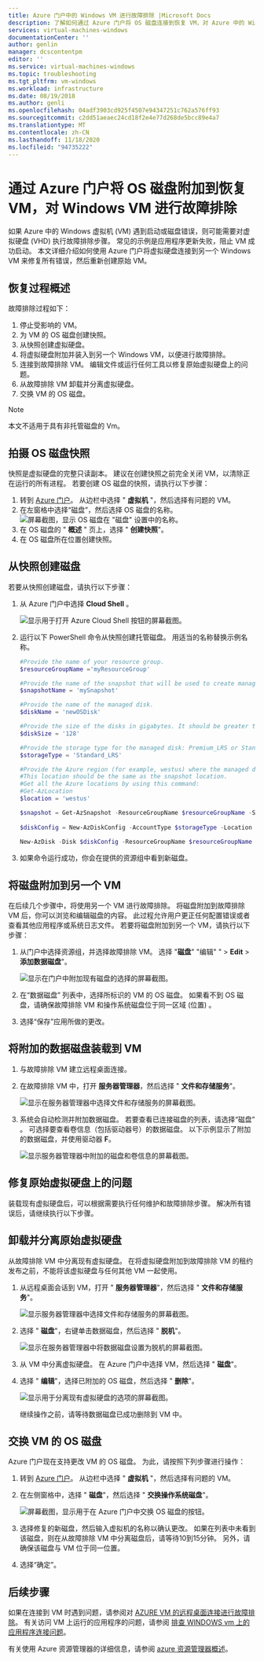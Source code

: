 ```yaml
---
title: Azure 门户中的 Windows VM 进行故障排除 |Microsoft Docs
description: 了解如何通过 Azure 门户将 OS 磁盘连接到恢复 VM，对 Azure 中的 Windows 虚拟机问题进行故障排除。
services: virtual-machines-windows
documentationCenter: ''
author: genlin
manager: dcscontentpm
editor: ''
ms.service: virtual-machines-windows
ms.topic: troubleshooting
ms.tgt_pltfrm: vm-windows
ms.workload: infrastructure
ms.date: 08/19/2018
ms.author: genli
ms.openlocfilehash: 04adf3903cd925f4507e94347251c762a576ff93
ms.sourcegitcommit: c2dd51aeaec24cd18f2e4e77d268de5bcc89e4a7
ms.translationtype: MT
ms.contentlocale: zh-CN
ms.lasthandoff: 11/18/2020
ms.locfileid: "94735222"
---
```

# <a name="troubleshoot-a-windows-vm-by-attaching-the-os-disk-to-a-recovery-vm-through-the-azure-portal"></a>通过 Azure 门户将 OS 磁盘附加到恢复 VM，对 Windows VM 进行故障排除
如果 Azure 中的 Windows 虚拟机 (VM) 遇到启动或磁盘错误，则可能需要对虚拟硬盘 (VHD) 执行故障排除步骤。 常见的示例是应用程序更新失败，阻止 VM 成功启动。 本文详细介绍如何使用 Azure 门户将虚拟硬盘连接到另一个 Windows VM 来修复所有错误，然后重新创建原始 VM。 

## <a name="recovery-process-overview"></a>恢复过程概述
故障排除过程如下：

1. 停止受影响的 VM。
1. 为 VM 的 OS 磁盘创建快照。
1. 从快照创建虚拟硬盘。
1. 将虚拟硬盘附加并装入到另一个 Windows VM，以便进行故障排除。
1. 连接到故障排除 VM。 编辑文件或运行任何工具以修复原始虚拟硬盘上的问题。
1. 从故障排除 VM 卸载并分离虚拟硬盘。
1. 交换 VM 的 OS 磁盘。

> [!NOTE]
> 本文不适用于具有非托管磁盘的 Vm。

## <a name="take-a-snapshot-of-the-os-disk"></a>拍摄 OS 磁盘快照
快照是虚拟硬盘的完整只读副本。 建议在创建快照之前完全关闭 VM，以清除正在运行的所有进程。 若要创建 OS 磁盘的快照，请执行以下步骤：

1. 转到 [Azure 门户](https://portal.azure.com)。 从边栏中选择 " **虚拟机** "，然后选择有问题的 VM。
1. 在左窗格中选择“磁盘”，然后选择 OS 磁盘的名称。 
    ![屏幕截图，显示 OS 磁盘在 "磁盘" 设置中的名称。](./media/troubleshoot-recovery-disks-portal-windows/select-osdisk.png)
1. 在 OS 磁盘的 " **概述** " 页上，选择 " **创建快照**"。
1. 在 OS 磁盘所在位置创建快照。

## <a name="create-a-disk-from-the-snapshot"></a>从快照创建磁盘
若要从快照创建磁盘，请执行以下步骤：

1. 从 Azure 门户中选择 **Cloud Shell** 。

    ![显示用于打开 Azure Cloud Shell 按钮的屏幕截图。](./media/troubleshoot-recovery-disks-portal-windows/cloud-shell.png)
1. 运行以下 PowerShell 命令从快照创建托管磁盘。 用适当的名称替换示例名称。

    ```powershell
    #Provide the name of your resource group.
    $resourceGroupName ='myResourceGroup'
    
    #Provide the name of the snapshot that will be used to create managed disks.
    $snapshotName = 'mySnapshot' 
    
    #Provide the name of the managed disk.
    $diskName = 'newOSDisk'
    
    #Provide the size of the disks in gigabytes. It should be greater than the VHD file size. In this example, the size of the snapshot is 127 GB. So we set the disk size to 128 GB.
    $diskSize = '128'
    
    #Provide the storage type for the managed disk: Premium_LRS or Standard_LRS.
    $storageType = 'Standard_LRS'
    
    #Provide the Azure region (for example, westus) where the managed disks will be located.
    #This location should be the same as the snapshot location.
    #Get all the Azure locations by using this command:
    #Get-AzLocation
    $location = 'westus'
    
    $snapshot = Get-AzSnapshot -ResourceGroupName $resourceGroupName -SnapshotName $snapshotName 
     
    $diskConfig = New-AzDiskConfig -AccountType $storageType -Location $location -CreateOption Copy -SourceResourceId $snapshot.Id
     
    New-AzDisk -Disk $diskConfig -ResourceGroupName $resourceGroupName -DiskName $diskName
    ```
3. 如果命令运行成功，你会在提供的资源组中看到新磁盘。

## <a name="attach-the-disk-to-another-vm"></a>将磁盘附加到另一个 VM
在后续几个步骤中，将使用另一个 VM 进行故障排除。 将磁盘附加到故障排除 VM 后，你可以浏览和编辑磁盘的内容。 此过程允许用户更正任何配置错误或者查看其他应用程序或系统日志文件。 若要将磁盘附加到另一个 VM，请执行以下步骤：

1. 从门户中选择资源组，并选择故障排除 VM。 选择 "**磁盘**" "编辑" "  >  **Edit**  >  **添加数据磁盘**"。

    ![显示在门户中附加现有磁盘的选择的屏幕截图。](./media/troubleshoot-recovery-disks-portal-windows/attach-existing-disk.png)

2. 在“数据磁盘”  列表中，选择所标识的 VM 的 OS 磁盘。 如果看不到 OS 磁盘，请确保故障排除 VM 和操作系统磁盘位于同一区域 (位置) 。 
3. 选择“保存”应用所做的更改。 

## <a name="mount-the-attached-data-disk-to-the-vm"></a>将附加的数据磁盘装载到 VM

1. 与故障排除 VM 建立远程桌面连接。 
2. 在故障排除 VM 中，打开 **服务器管理器**，然后选择 " **文件和存储服务**"。 

    ![显示在服务器管理器中选择文件和存储服务的屏幕截图。](./media/troubleshoot-recovery-disks-portal-windows/server-manager-select-storage.png)

3. 系统会自动检测并附加数据磁盘。 若要查看已连接磁盘的列表，请选择“磁盘”  。 可选择要查看卷信息（包括驱动器号）的数据磁盘。 以下示例显示了附加的数据磁盘，并使用驱动器 **F**。

    ![显示服务器管理器中附加的磁盘和卷信息的屏幕截图。](./media/troubleshoot-recovery-disks-portal-windows/server-manager-disk-attached.png)

## <a name="fix-problems-on-the-original-virtual-hard-disk"></a>修复原始虚拟硬盘上的问题
装载现有虚拟硬盘后，可以根据需要执行任何维护和故障排除步骤。 解决所有错误后，请继续执行以下步骤。

## <a name="unmount-and-detach-the-original-virtual-hard-disk"></a>卸载并分离原始虚拟硬盘
从故障排除 VM 中分离现有虚拟硬盘。 在将虚拟硬盘附加到故障排除 VM 的租约发布之前，不能将该虚拟硬盘与任何其他 VM 一起使用。

1. 从远程桌面会话到 VM，打开 " **服务器管理器**"，然后选择 " **文件和存储服务**"。

    ![显示服务器管理器中选择文件和存储服务的屏幕截图。](./media/troubleshoot-recovery-disks-portal-windows/server-manager-select-storage.png)

2. 选择 " **磁盘**"，右键单击数据磁盘，然后选择 " **脱机**"。

    ![显示在服务器管理器中将数据磁盘设置为脱机的屏幕截图。](./media/troubleshoot-recovery-disks-portal-windows/server-manager-set-disk-offline.png)

3. 从 VM 中分离虚拟硬盘。 在 Azure 门户中选择 VM，然后选择 " **磁盘**"。 
4. 选择 " **编辑**"，选择已附加的 OS 磁盘，然后选择 " **删除**"。

    ![显示用于分离现有虚拟硬盘的选项的屏幕截图。](./media/troubleshoot-recovery-disks-portal-windows/detach-disk.png)

    继续操作之前，请等待数据磁盘已成功删除到 VM 中。

## <a name="swap-the-os-disk-for-the-vm"></a>交换 VM 的 OS 磁盘

Azure 门户现在支持更改 VM 的 OS 磁盘。 为此，请按照下列步骤进行操作：

1. 转到 [Azure 门户](https://portal.azure.com)。 从边栏中选择 " **虚拟机** "，然后选择有问题的 VM。
1. 在左侧窗格中，选择 " **磁盘**"，然后选择 " **交换操作系统磁盘**"。
   
    ![屏幕截图，显示用于在 Azure 门户中交换 OS 磁盘的按钮。](./media/troubleshoot-recovery-disks-portal-windows/swap-os-ui.png)

1. 选择修复的新磁盘，然后输入虚拟机的名称以确认更改。 如果在列表中未看到该磁盘，则在从故障排除 VM 中分离磁盘后，请等待10到15分钟。 另外，请确保该磁盘与 VM 位于同一位置。
1. 选择“确定”。

## <a name="next-steps"></a>后续步骤
如果在连接到 VM 时遇到问题，请参阅对 [AZURE VM 的远程桌面连接进行故障排除](troubleshoot-rdp-connection.md)。 有关访问 VM 上运行的应用程序的问题，请参阅 [排查 WINDOWS vm 上的应用程序连接问题](troubleshoot-app-connection.md)。

有关使用 Azure 资源管理器的详细信息，请参阅 [azure 资源管理器概述](../../azure-resource-manager/management/overview.md)。


